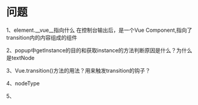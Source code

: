 # 问题
1、element.__vue__指向什么
在控制台输出后，是一个Vue Component,指向了transition内的内容组成的组件

2、popup中getInstance的目的和获取instance的方法判断原因是什么？为什么是textNode

3、Vue.transition()方法的用法？用来触发transition的钩子？

4、nodeType

5、